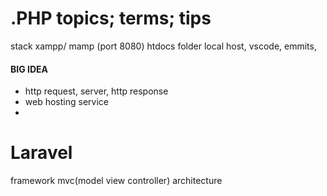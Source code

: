 # .PHP topics; terms; tips
stack xampp/ mamp (port 8080)
htdocs folder
local host, 
vscode, emmits, 


#### BIG IDEA
- http request, server, http response
- web hosting service
- 




















# Laravel 
framework
mvc(model view controller) architecture
